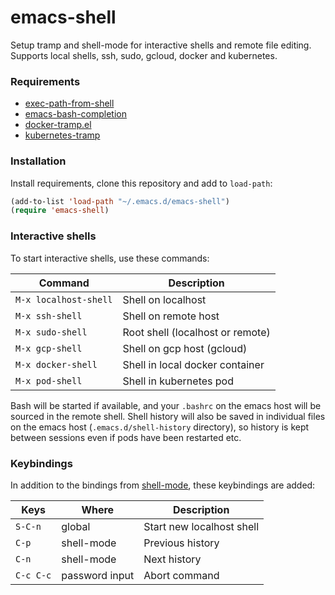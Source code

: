 # emacs-shell

Setup tramp and shell-mode for interactive shells and remote file editing. Supports local shells, ssh, sudo, gcloud, docker and kubernetes.

### Requirements

* [exec-path-from-shell](https://github.com/purcell/exec-path-from-shell)
* [emacs-bash-completion](https://github.com/szermatt/emacs-bash-completion)
* [docker-tramp.el](https://github.com/emacs-pe/docker-tramp.el)
* [kubernetes-tramp](https://github.com/gruggiero/kubernetes-tramp)

### Installation

Install requirements, clone this repository and add to `load-path`:

```lisp
(add-to-list 'load-path "~/.emacs.d/emacs-shell")
(require 'emacs-shell)
```

### Interactive shells

To start interactive shells, use these commands:

| Command               | Description                      |
| --------------------- | -------------------------------- |
| `M-x localhost-shell` | Shell on localhost               |
| `M-x ssh-shell`       | Shell on remote host             |
| `M-x sudo-shell`      | Root shell (localhost or remote) |
| `M-x gcp-shell`       | Shell on gcp host (gcloud)       |
| `M-x docker-shell`    | Shell in local docker container  |
| `M-x pod-shell`       | Shell in kubernetes pod          |

Bash will be started if available, and your `.bashrc` on the emacs host will be sourced in the remote shell. Shell history will also be saved in
individual files on the emacs host (`.emacs.d/shell-history` directory), so history is kept between sessions even if pods have been restarted etc.

### Keybindings

In addition to the bindings from [shell-mode](https://www.gnu.org/software/emacs/manual/html_node/emacs/Shell-Mode.html), these keybindings are added:

| Keys      | Where          | Description               |
| --------- | -------------- | ------------------------- |
| `S-C-n`   | global         | Start new localhost shell |
| `C-p`     | shell-mode     | Previous history          |
| `C-n`     | shell-mode     | Next history              |
| `C-c C-c` | password input | Abort command             |

